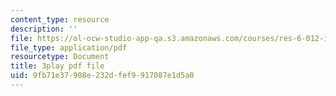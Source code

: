 ```yaml
---
content_type: resource
description: ''
file: https://ol-ocw-studio-app-qa.s3.amazonaws.com/courses/res-6-012-introduction-to-probability-spring-2018/9fb71e37908e232dfef9917087e1d5a0_GwOklYjwHDI.pdf
file_type: application/pdf
resourcetype: Document
title: 3play pdf file
uid: 9fb71e37-908e-232d-fef9-917087e1d5a0
---
```


